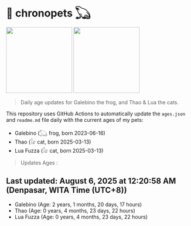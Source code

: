 # 🐾 chronopets 𓆏
<img src="https://github.com/user-attachments/assets/802b3632-7c4b-4232-a3a0-8b1d8fa6f04d" widht=180 height=180 >
<img src="https://github.com/user-attachments/assets/16687005-7ebb-4607-be57-0c8e528fed06" widht=180 height=180 >

> Daily age updates for Galebino the frog, and Thao & Lua the cats.

This repository uses GitHub Actions to automatically update the `ages.json` and `readme.md` file daily with the current ages of my pets: <br>
- Galebino (𓆏 frog, born 2023-06-16)
- Thao (𓃠 cat, born 2025-03-13)
- Lua Fuzza (𓃠 cat, born 2025-03-13)

> Updates Ages :

## Last updated: August 6, 2025 at 12:20:58 AM (Denpasar, WITA Time (UTC+8))

- Galebino (Age: 2 years, 1 months, 20 days, 17 hours)
- Thao (Age: 0 years, 4 months, 23 days, 22 hours)
- Lua Fuzza (Age: 0 years, 4 months, 23 days, 22 hours)

